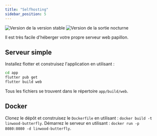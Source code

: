 ```yaml
---
title: "Selfhosting"
sidebar_position: 5
---
```


![Version de la version stable](https://img.shields.io/badge/dynamic/yaml?color=c4840d&label=Stable&query=%24.version&url=https%3A%2F%2Fraw.githubusercontent.com%2FLinwoodCloud%2Fbutterfly%2Fstable%2Fapp%2Fpubspec.yaml&style=for-the-badge) ![Version de la sortie nocturne](https://img.shields.io/badge/dynamic/yaml?color=f7d28c&label=Nightly&query=%24.version&url=https%3A%2F%2Fraw.githubusercontent.com%2FLinwoodCloud%2Fbutterfly%2Fnightly%2Fapp%2Fpubspec.yaml&style=for-the-badge)

Il est très facile d'héberger votre propre serveur web papillon.

## Serveur simple

Installez flotter et construisez l'application en utilisant :

```bash
cd app
flutter pub get
flutter build web
```

Tous les fichiers se trouvent dans le répertoire `app/build/web`.

## Docker

Clonez le dépôt et construisez le `Dockerfile` en utilisant : `docker build -t linwood-butterfly`. Démarrez le serveur en utilisant : `docker run -p 8080:8080 -d linwood-butterfly`.

